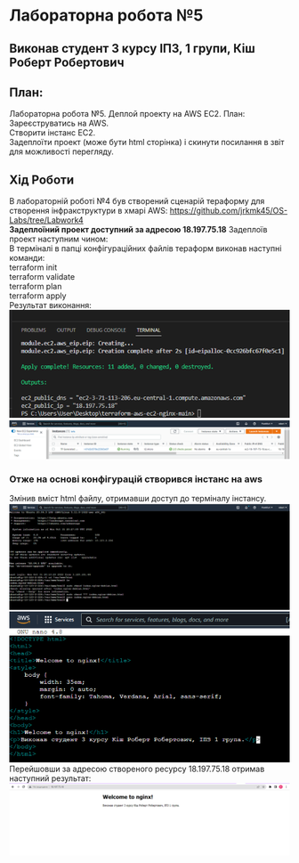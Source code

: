 # Лабораторна робота №5
## Виконав студент 3 курсу ІПЗ, 1 групи, Кіш Роберт Робертович

## План:
Лабораторна робота №5. Деплой проекту на AWS EC2.
План:\
Зареєструватись на AWS. \
Створити інстанс EC2.\
Задеплоїти проект (може бути  html сторінка) і скинути посилання в звіт для можливості перегляду.


## Хід Роботи
В лабораторній роботі №4 був створений сценарій тераформу для створення інфракструктури в хмарі AWS: https://github.com/jrkmk45/OS-Labs/tree/Labwork4 <br>
**Задеплоїний проект доступний за адресою 18.197.75.18**
Задеплоїв проект наступним чином:\
В терміналі в папці конфігураційних файлів тераформ виконав наступні команди:\
terraform init\
terraform validate\
terraform plan\
terraform apply\
Результат виконання:
![image](./images/Screenshot_1.png)\
![image](./images/Screenshot_2.png)
### Отже на основі конфігурацій створився інстанс на aws
Змінив вміст html файлу, отримавши доступ до терміналу інстансу.\
![image](./images/Screenshot_3.png)\
![image](./images/Screenshot_4.png)\
Перейшовши за адресою створеного ресурсу 18.197.75.18 отримав наступний результат:\
![image](./images/Screenshot_5.png)
